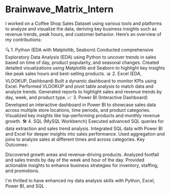 # Brainwave_Matrix_Intern

I worked on a Coffee Shop Sales Dataset using various tools and platforms to analyze and visualize the data, deriving key business insights such as revenue trends, peak hours, and customer behavior. Here’s an overview of my contributions:

🔍 1. Python (EDA with Matplotlib, Seaborn)
Conducted comprehensive Exploratory Data Analysis (EDA) using Python to uncover trends in sales based on time of day, product popularity, and seasonal changes.
Created detailed visualizations using Matplotlib and Seaborn to highlight key insights like peak sales hours and best-selling products.
📊 2. Excel (EDA, VLOOKUP, Dashboard)
Built a dynamic dashboard to monitor KPIs using Excel.
Performed VLOOKUP and pivot table analysis to match data and analyze trends.
Generated reports to highlight sales and revenue trends by day, week, and product type.
📈 3. Power BI (Interactive Dashboard)
Developed an interactive dashboard in Power BI to showcase sales data across multiple store locations, time periods, and product categories.
Visualized key insights like top-performing products and monthly revenue growth.
🛠️ 4. SQL (MySQL Workbench)
Executed advanced SQL queries for data extraction and sales trend analysis.
Integrated SQL data with Power BI and Excel for deeper insights into sales performance.
Used aggregation and joins to analyze sales at different times and across categories.
Key Outcomes:

Discovered growth areas and revenue-driving products.
Analyzed footfall and sales trends by day of the week and hour of the day.
Provided actionable insights to enhance business strategies for inventory, staffing, and promotions.

I'm thrilled to have enhanced my data analysis skills with Python, Excel, Power BI, and SQL .
